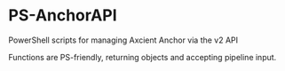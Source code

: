 # PS-AnchorAPI
PowerShell scripts for managing Axcient Anchor via the v2 API

Functions are PS-friendly, returning objects and accepting pipeline input.
